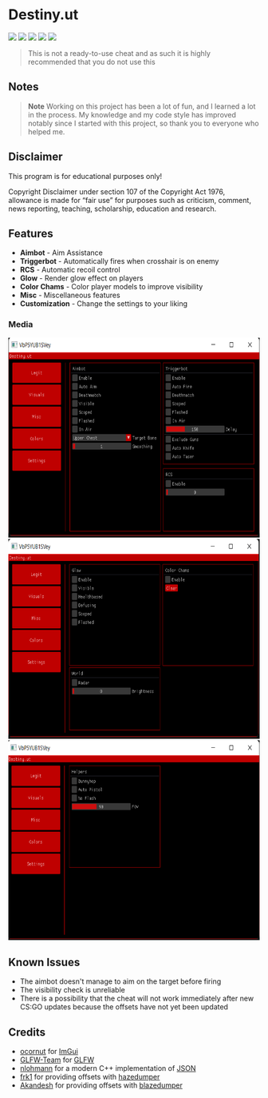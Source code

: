 # Destiny.ut
[![](https://img.shields.io/badge/Language-C%2B%2B-%23f34b7d.svg?style=flat)](https://en.wikipedia.org/wiki/C%2B%2B) 
[![](https://img.shields.io/badge/Game-CS%3AGO-yellow.svg?style=flat)](https://store.steampowered.com/app/730/CounterStrike_Global_Offensive/) 
[![](https://img.shields.io/github/languages/code-size/Tosox/Destiny.ut?color=blue&label=Code%20size&style=flat)](https://github.com/Tosox/Destiny.ut)
[![](https://tokei.rs/b1/github/Tosox/Destiny.ut?color=red&label=Total%20lines&style=flat)](https://github.com/Tosox/Destiny.ut)
[![](https://img.shields.io/github/downloads/Tosox/Destiny.ut/total?color=green&label=Downloads&style=flat)](https://github.com/Tosox/Destiny.ut/releases)

> This is not a ready-to-use cheat and as such it is highly recommended that you do not use this

## Notes
> **Note**
> Working on this project has been a lot of fun, and I learned a lot in the process.
> My knowledge and my code style has improved notably since I started with this project, so thank you to everyone who helped me.

## Disclaimer
This program is for educational purposes only!

Copyright Disclaimer under section 107 of the Copyright Act 1976, allowance is made for “fair use” for purposes such as criticism, comment, news reporting, teaching, scholarship, education and research.

## Features
*   **Aimbot** - Aim Assistance
*   **Triggerbot** - Automatically fires when crosshair is on enemy
*   **RCS** - Automatic recoil control 
*   **Glow** - Render glow effect on players
*   **Color Chams** - Color player models to improve visibility
*   **Misc** - Miscellaneous features
*   **Customization** - Change the settings to your liking

### Media

<div align="center">

[<img src="readme-res/legit.png" height="400" />](readme-res/legit.png)
[<img src="readme-res/visuals.png" height="400" />](readme-res/visuals.png)
[<img src="readme-res/misc.png" height="400" />](readme-res/misc.png)

</div>

## Known Issues
- The aimbot doesn't manage to aim on the target before firing
- The visibility check is unreliable
- There is a possibility that the cheat will not work immediately after new CS:GO
  updates because the offsets have not yet been updated

## Credits
- [ocornut](https://github.com/ocornut) for [ImGui](https://github.com/ocornut/imgui)
- [GLFW-Team](https://github.com/glfw) for [GLFW](https://github.com/glfw/glfw)
- [nlohmann](https://github.com/nlohmann) for a modern C++ implementation of [JSON](https://github.com/nlohmann/json)
- [frk1](https://github.com/frk1) for providing offsets with [hazedumper](https://github.com/frk1/hazedumper)
- [Akandesh](https://github.com/Akandesh) for providing offsets with [blazedumper](https://github.com/Akandesh/blazedumper)
